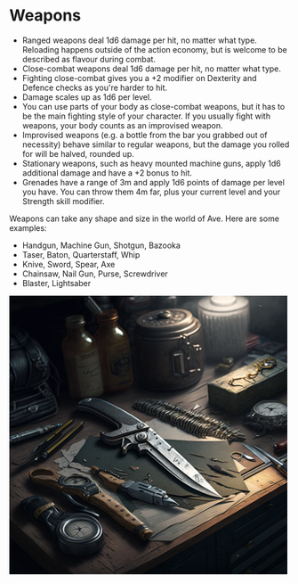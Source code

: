# Weapons

* Ranged weapons deal 1d6 damage per hit, no matter what type. Reloading happens outside of the action economy, but is welcome to be described as flavour during combat. 
* Close-combat weapons deal 1d6 damage per hit, no matter what type. 
* Fighting close-combat gives you a +2 modifier on Dexterity and Defence checks as you're harder to hit. 
* Damage scales up as 1d6 per level. 
* You can use parts of your body as close-combat weapons, but it has to be the main fighting style of your character. If you usually fight with weapons, your body counts as an improvised weapon. 
* Improvised weapons (e.g. a bottle from the bar you grabbed out of necessity) behave similar to regular weapons, but the damage you rolled for will be halved, rounded up. 
* Stationary weapons, such as heavy mounted machine guns, apply 1d6 additional damage and have a +2 bonus to hit. 
* Grenades have a range of 3m and apply 1d6 points of damage per level you have. You can throw them 4m far, plus your current level and your Strength skill modifier. 

Weapons can take any shape and size in the world of Ave. Here are some examples: 
* Handgun, Machine Gun, Shotgun, Bazooka
* Taser, Baton, Quarterstaff, Whip
* Knive, Sword, Spear, Axe
* Chainsaw, Nail Gun, Purse, Screwdriver
* Blaster, Lightsaber

<img src="Gallery/items/weapons_1.png" alt="drawing" width="500"/>